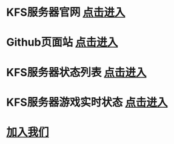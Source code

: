 # KFS服务器官网 [点击进入](https://mckfs.com/)

# Github页面站 [点击进入](https://page.mckfs.com/)

# KFS服务器状态列表 [点击进入](https://zt.mckfs.com/)

# KFS服务器游戏实时状态 [点击进入](https://be.mckfs.com/Status.html)

# [加入我们](https://jq.qq.com/?_wv=1027&k=1REEWvMZ)

